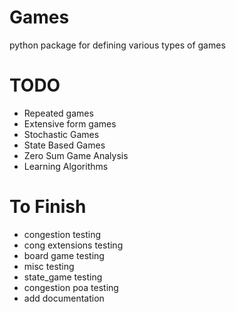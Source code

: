 # Games
python package for defining various types of games

# TODO
- Repeated games
- Extensive form games
- Stochastic Games
- State Based Games
- Zero Sum Game Analysis
- Learning Algorithms

# To Finish
- congestion testing
- cong extensions testing
- board game testing
- misc testing
- state_game testing
- congestion poa testing
- add documentation